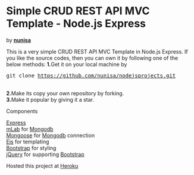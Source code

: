<h1>Simple CRUD REST API MVC Template - Node.js Express</h1>
by <strong><a href="https://in.linkedin.com/in/monjit-nunisa-858b598b">nunisa</a></strong>

This is a very simple CRUD REST API MVC Template in Node.js Express. If you like the source codes, then you can own it by following one of the below methods:
<strong>1.</strong>Get it on your local machine by <pre>git clone https://github.com/nunisa/nodejsprojects.git</pre><br>
<strong>2.</strong>Make its copy your own repository by forking.<br>
<strong>3.</strong>Make it popular by giving it a star.<br>

Components

<a href="http://expressjs.com/">Express</a><br>
<a href="https://mlab.com/">mLab</a> for <a href="https://www.mongodb.org/">Mongodb</a><br>
<a href="http://mongoosejs.com/">Mongoose</a> for <a href="https://www.mongodb.org/">Mongodb</a> connection<br>
<a href="http://www.embeddedjs.com/">Ejs</a> for templating<br>
<a href="https://getbootstrap.com/">Bootstrap</a> for styling<br>
<a href="https://jquery.com/">jQuery</a> for supporting <a href="https://getbootstrap.com/">Bootstrap</a><br>

Hosted this project at <a href="http://mynodedev.herokuapp.com/">Heroku</a>